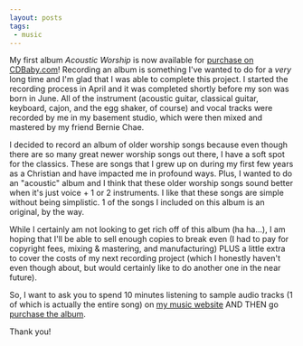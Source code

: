 ```yaml
---
layout: posts
tags:
 - music
---
```


My first album *Acoustic Worship* is now available for [purchase on CDBaby.com](https://www.cdbaby.com/cd/junhopark)! Recording an album is something I've wanted to do for a *very* long time and I'm glad that I was able to complete this project.  I started the recording process in April and it was completed shortly before my son was born in June.  All of the instrument (acoustic guitar, classical guitar, keyboard, cajon, and the egg shaker, of course) and vocal tracks were recorded by me in my basement studio, which were then mixed and mastered by my friend Bernie Chae.

I decided to record an album of older worship songs because even though there are so many great newer worship songs out there, I have a soft spot for the classics.  These are songs that I grew up on during my first few years as a Christian and have impacted me in profound ways.  Plus, I wanted to do an "acoustic" album and I think that these older worship songs sound better when it's just voice + 1 or 2 instruments.  I like that these songs are simple without being simplistic.  1 of the songs I included on this album is an original, by the way.

While I certainly am not looking to get rich off of this album (ha ha...), I am hoping that I'll be able to sell enough copies to break even (I had to pay for copyright fees, mixing & mastering, and manufacturing) PLUS a little extra to cover the costs of my next recording project (which I honestly haven't even though about, but would certainly like to do another one in the near future).

So, I want to ask you to spend 10 minutes listening to sample audio tracks (1 of which is actually the entire song) on [my music website](http://www.junhoparkmusic.com/#music) AND THEN go [purchase the album](https://www.cdbaby.com/cd/junhopark).

Thank you!
